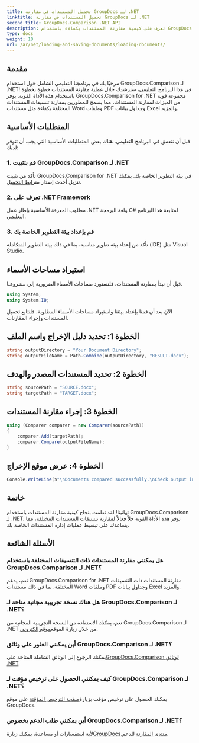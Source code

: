 ```yaml
---
title: تحميل المستندات في مقارنة GroupDocs لـ .NET
linktitle: تحميل المستندات في مقارنة GroupDocs لـ .NET
second_title: GroupDocs.Comparison .NET API
description: تعرف على كيفية مقارنة المستندات بكفاءة باستخدام GroupDocs.Comparison for .NET. تبسيط عمليات إدارة المستندات الخاصة بك.
type: docs
weight: 10
url: /ar/net/loading-and-saving-documents/loading-documents/
---
```

## مقدمة
مرحبًا بك في برنامجنا التعليمي الشامل حول استخدام GroupDocs.Comparison لـ .NET! في هذا البرنامج التعليمي، سنرشدك خلال عملية مقارنة المستندات خطوة بخطوة باستخدام هذه الأداة القوية. يوفر GroupDocs.Comparison for .NET مجموعة قوية من الميزات لمقارنة المستندات، مما يسمح للمطورين بمقارنة تنسيقات المستندات المختلفة بكفاءة مثل مستندات Word وملفات PDF وجداول بيانات Excel والمزيد.
## المتطلبات الأساسية
قبل أن نتعمق في البرنامج التعليمي، هناك بعض المتطلبات الأساسية التي يجب أن تتوفر لديك:
### 1. قم بتثبيت GroupDocs.Comparison لـ .NET
 تأكد من تثبيت GroupDocs.Comparison for .NET في بيئة التطوير الخاصة بك. يمكنك تنزيل أحدث إصدار من[رابط التحميل](https://releases.groupdocs.com/comparison/net/).
### 2. تعرف على .NET Framework
مطلوب المعرفة الأساسية بإطار عمل .NET ولغة البرمجة C# لمتابعة هذا البرنامج التعليمي.
### 3. قم بإعداد بيئة التطوير الخاصة بك
تأكد من إعداد بيئة تطوير مناسبة، بما في ذلك بيئة التطوير المتكاملة (IDE) مثل Visual Studio.

## استيراد مساحات الأسماء
قبل أن نبدأ بمقارنة المستندات، فلنستورد مساحات الأسماء الضرورية إلى مشروعنا.

```csharp
using System;
using System.IO;
```

الآن بعد أن قمنا بإعداد بيئتنا واستيراد مساحات الأسماء المطلوبة، فلنتابع تحميل المستندات وإجراء المقارنات.
## الخطوة 1: تحديد دليل الإخراج واسم الملف
```csharp
string outputDirectory = "Your Document Directory";
string outputFileName = Path.Combine(outputDirectory, "RESULT.docx");
```
## الخطوة 2: تحديد المستندات المصدر والهدف
```csharp
string sourcePath = "SOURCE.docx";
string targetPath = "TARGET.docx";
```
## الخطوة 3: إجراء مقارنة المستندات
```csharp
using (Comparer comparer = new Comparer(sourcePath))
{
    comparer.Add(targetPath);
    comparer.Compare(outputFileName);
}
```
## الخطوة 4: عرض موقع الإخراج
```csharp
Console.WriteLine($"\nDocuments compared successfully.\nCheck output in {outputDirectory}.");
```

## خاتمة
تهانينا! لقد تعلمت بنجاح كيفية مقارنة المستندات باستخدام GroupDocs.Comparison لـ .NET. توفر هذه الأداة القوية حلاً فعالاً لمقارنة تنسيقات المستندات المختلفة، مما يساعدك على تبسيط عمليات إدارة المستندات الخاصة بك.
## الأسئلة الشائعة
### هل يمكنني مقارنة المستندات ذات التنسيقات المختلفة باستخدام GroupDocs.Comparison لـ .NET؟
نعم، يدعم GroupDocs.Comparison for .NET مقارنة المستندات ذات التنسيقات المختلفة، بما في ذلك مستندات Word وملفات PDF وجداول بيانات Excel والمزيد.
### هل هناك نسخة تجريبية مجانية متاحة لـ GroupDocs.Comparison لـ .NET؟
 نعم، يمكنك الاستفادة من النسخة التجريبية المجانية من GroupDocs.Comparison لـ .NET من خلال زيارة الموقع[موقع إلكتروني](https://releases.groupdocs.com/).
### أين يمكنني العثور على وثائق GroupDocs.Comparison لـ .NET؟
 يمكنك الرجوع إلى الوثائق الشاملة المتاحة على[GroupDocs.Comparison لوثائق .NET](https://reference.groupdocs.com/comparison/net/).
### كيف يمكنني الحصول على ترخيص مؤقت لـ GroupDocs.Comparison لـ .NET؟
 يمكنك الحصول على ترخيص مؤقت بزيارة[صفحة الترخيص المؤقتة](https://purchase.groupdocs.com/temporary-license/) على موقع GroupDocs.
### أين يمكنني طلب الدعم بخصوص GroupDocs.Comparison لـ .NET؟
 لأية استفسارات أو مساعدة، يمكنك زيارة[GroupDocs.منتدى المقارنة](https://forum.groupdocs.com/c/comparison/12) للدعم.